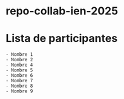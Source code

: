 # repo-collab-ien-2025
# Lista de participantes
    - Nombre 1
    - Nombre 2
    - Nombre 4
    - Nombre 5
    - Nombre 6
    - Nombre 7
    - Nombre 8
    - Nombre 9